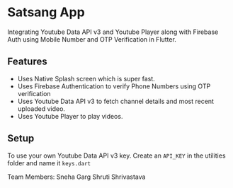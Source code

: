 # Satsang App

Integrating Youtube Data API v3 and Youtube Player along with Firebase Auth using Mobile Number and OTP Verification in Flutter.

## Features
- Uses Native Splash screen which is super fast.
- Uses Firebase Authentication to verify Phone Numbers using OTP verification
- Uses Youtube Data API v3 to fetch channel details and most recent uploaded video.
- Uses Youtube Player to play videos.

## Setup

To use your own Youtube Data API v3 key. Create an ```API_KEY``` in the utilities folder and name it ```keys.dart``` 

Team Members: Sneha Garg
              Shruti Shrivastava
